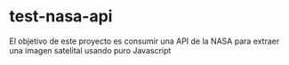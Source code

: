 # test-nasa-api
El objetivo de este proyecto es consumir una API de la NASA para extraer una imagen satelital usando puro Javascript

